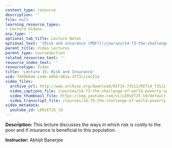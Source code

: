 ```yaml
---
content_type: resource
description: ''
file: null
learning_resource_types:
- Lecture Videos
ocw_type: ''
optional_tab_title: Lecture Notes
optional_text: '[Risk and insurance (PDF)](/courses/14-73-the-challenge-of-world-poverty-spring-2011/resources/mit14_73s11_lec15_slides)'
parent_title: Video Lectures
parent_type: CourseSection
related_resources_text: ''
resource_index_text: ''
resourcetype: Video
title: 'Lecture 15: Risk and Insurance'
uid: 7d44b8ab-ce4e-a05b-d61a-3f73cc1ec11a
video_files:
  archive_url: http://www.archive.org/download/MIT14.73S11/MIT14_73S11_lec15_300k.mp4
  video_captions_file: /courses/14-73-the-challenge-of-world-poverty-spring-2011/2fefef37c48750638e7e05d57e676b97_LERsET25_l0.vtt
  video_thumbnail_file: https://img.youtube.com/vi/LERsET25_l0/default.jpg
  video_transcript_file: /courses/14-73-the-challenge-of-world-poverty-spring-2011/87e5903a92965238ba2b77d5c3a215da_LERsET25_l0.pdf
video_metadata:
  youtube_id: LERsET25_l0
---
```


**Description:** This lecture discusses the ways in which risk is costly to the poor and if insurance is beneficial to this population.

**Instructor:** Abhijit Banerjee